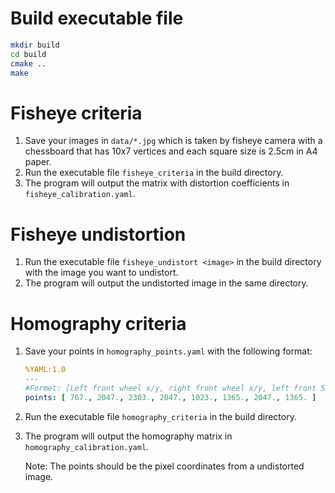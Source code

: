 # Build executable file

```bash
mkdir build
cd build
cmake ..
make
```

# Fisheye criteria

1. Save your images in `data/*.jpg` which is taken by fisheye camera with a chessboard that has 10x7 vertices and each square size is 2.5cm in A4 paper.
2. Run the executable file `fisheye_criteria` in the build directory.
3. The program will output the matrix with distortion coefficients in `fisheye_calibration.yaml`.

# Fisheye undistortion

1. Run the executable file `fisheye_undistort <image>` in the build directory with the image you want to undistort.
2. The program will output the undistorted image in the same directory.

# Homography criteria

1. Save your points in `homography_points.yaml` with the following format:
    ```yaml
    %YAML:1.0
    ---
    #Formet: [Left front wheel x/y, right front wheel x/y, left front 50m x/y, right front 50m x/y]
    points: [ 767., 2047., 2303., 2047., 1023., 1365., 2047., 1365. ]
    ```
2. Run the executable file `homography_criteria` in the build directory.
3. The program will output the homography matrix in `homography_calibration.yaml`.


    Note: The points should be the pixel coordinates from a undistorted image.
